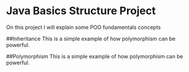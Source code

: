# Java Basics Structure Project
On this project I will explain some POO fundamentals concepts

##Inheritance
This is a simple example of how polymorphism can be powerful.

##Polymorphism
This is a simple example of how polymorphism can be powerful.